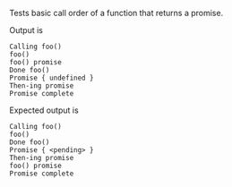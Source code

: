 Tests basic call order of a function that returns a promise.

Output is
```
Calling foo()
foo()
foo() promise
Done foo()
Promise { undefined }
Then-ing promise
Promise complete
```

Expected output is
```
Calling foo()
foo()
Done foo()
Promise { <pending> }
Then-ing promise
foo() promise
Promise complete
```
